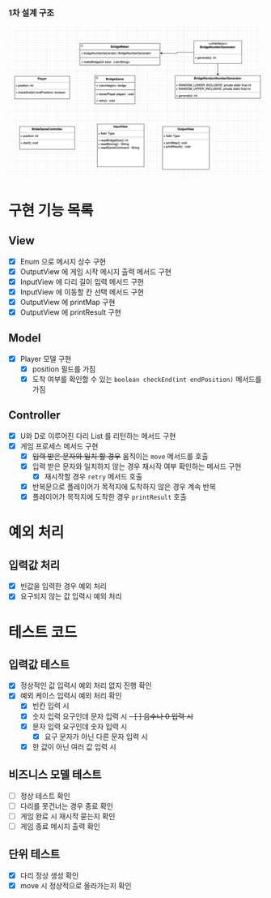 ### 1차 설계 구조
![img.png](img.png)

# 구현 기능 목록

## View
- [X] Enum 으로 메시지 상수 구현
- [X] OutputView 에 게임 시작 메시지 출력 메서드 구현
- [X] InputView 에 다리 길이 입력 메서드 구현
- [X] InputView 에 이동할 칸 선택 메서드 구현
- [X] OutputView 에 printMap 구현
- [X] OutputView 에 printResult 구현

## Model
- [X] Player 모델 구현
  - [X] position 필드를 가짐
  - [X] 도착 여부를 확인할 수 있는 `boolean checkEnd(int endPosition)` 메서드를 가짐

## Controller
- [X] U와 D로 이루어진 다리 List 를 리턴하는 메서드 구현
- [X] 게임 프로세스 메서드 구현
  - [X] ~~입력 받은 문자와 일치 할 경우~~ 움직이는 `move` 메서드를 호출
  - [X] 입력 받은 문자와 일치하지 않는 경우 재시작 여부 확인하는 메서드 구현
    - [X] 재시작할 경우 `retry` 메서드 호출
  - [X] 반복문으로 플레이어가 목적지에 도착하지 않은 경우 계속 반복
  - [X] 플레이어가 목적지에 도착한 경우 `printResult` 호출

# 예외 처리
## 입력값 처리
- [X] 빈값을 입력한 경우 예외 처리
- [X] 요구되지 않는 값 입력시 예외 처리

# 테스트 코드
## 입력값 테스트
- [X] 정상적인 값 입력시 예외 처리 없지 진행 확인
- [X] 예외 케이스 입력시 예외 처리 확인
  - [X] 빈칸 입력 시
  - [X] 숫자 입력 요구인데 문자 입력 시
    ~~- [ ] 음수나 0 입력 시~~
  - [X] 문자 입력 요구인데 숫자 입력 시
    - [X] 요구 문자가 아닌 다른 문자 입력 시
  - [X] 한 값이 아닌 여러 값 입력 시
## 비즈니스 모델 테스트
- [ ] 정상 테스트 확인
- [ ] 다리를 못건너는 경우 종료 확인
- [ ] 게임 완료 시 재시작 묻는지 확인
- [ ] 게임 종료 메시지 출력 확인
## 단위 테스트
- [X] 다리 정상 생성 확인
- [X] move 시 정상적으로 올라가는지 확인
